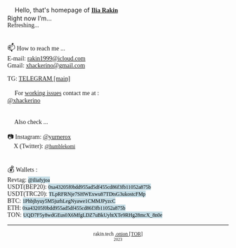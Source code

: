 <style>
  @font-face {
		font-family: 'Hauss'; 
		src: url(ALSHAUSS-BOOK.TTF); 
	}
	 
	@font-face {
		font-family: 'ALSHAUSS-MEDIUM.TTF'; 
		src: url(bold.ttf); 
	}

*{
	font-family: Hauss;
}
	
mark {
  background-color: #C5DDE6;
  color: black;
}
	
mark:hover {
  background-color: #3EBCE6;
	text-decoration: underline;
  color: black;
}	
  
  </style>

<script>

var days = ['Sunday','Monday','Tuesday','Wednesday','Thursday','Friday','Saturday'];


function updateTime(){
    var currentTime = new Date();
var status = "✅ Available for messaging only, calls will be declined 📵 ";

d = currentTime.getUTCDay();
    h = currentTime.getUTCHours();



 if (h >= 0 && h <= 7)
{
	status = "Sleeping... 💤";
}

if (h>=8 && h<=16)
{
	status = "Busy. ⚠️ Do not disturb. ⛔";
}

if (d == 0 && h < 9)
{
	status = "Sleeping... 💤";
}
else
{
if (d == 0 && h >= 9) status = "On a weekend. Enjoying real life 📳";
}
document.getElementById('status_span').innerHTML = status;
    
}
setInterval(updateTime, 1000);


</script>




<!---
xhackerino/rakin.tech is a ✨ special ✨ repository because its `README.md` (this file) appears on your GitHub profile.
You can click the Preview link to take a look at your changes.
--->
<body>
<big>👋</big> Hello, that's homepage of <b><a href="https://drive.google.com/uc?export=view&id=1px94pcoPQYk14iCOFNGf50si9nZQ3Aak">Ilia Rakin</a></b><br>
Right now I’m...<br>
<div id="status_span">Refreshing...</div><br>

<big>📫</big> How to reach me ... <br>
E-mail: <a href="mailto:rakin1999@icloud.com">rakin1999@icloud.com</a><br>
Gmail: <a href="mailto:xhackerino@gmail.com">xhackerino@gmail.com</a><br>
<!--Corporate: <a href="mailto:ilia.rakin@student.lab.fi">ilia.rakin@student.lab.fi</a><br>-->
TG: <a href="https://xhackerino.t.me">TELEGRAM [main]</a><br>
<!--Discord: <a href="https://discordapp.com/users/xhackerino">Discord</a><br><br>-->

<big>📩</big> For <u>working issues</u> contact me at : <br>
<a href="https://xhackerino.t.me">@xhackerino</a><br><br>
<!--<a href="https://dyrnos.t.me">@dyrnos</a><br><br>-->

<big>🤝</big> Also check ...<br>

📷 Instagram: <a href="https://instagram.com/yurnerox">@yurnerox</a><br>
💬 X (Twitter): <a href="https://twitter.com/humblekomi"><small>@humblekomi</small></a><br>
<br><br>
<big>💰</big> Wallets :<br>
Revtag: <mark><small>@iliafyjoa</small></mark><br>
USDT(BEP20): <mark><small>0xa43205f0bdd955ad5df455cd86f3fb11052a875b</small></mark><br>
USDT(TRC20): <mark><small>TLpRFRNje7SHWExwu87TDtsG3ukostcFMp</small></mark><br>
BTC: <mark><small>1Phbjhyuy5M5jurhLegNyawe1CMMJPyzcC</small></mark><br>
ETH: <mark><small>0xa43205f0bdd955ad5df455cd86f3fb11052a875b</small></mark><br>
TON: <mark><small>UQD7F5y8wdGEus0X6MfgLDZ7uBkUyhtXTe9RHg28mcX_8n0e</small></mark><br>
<hr>
<div align="center"><small>rakin.tech   </small>
<small><a href="https://apple.com">.onion [TOR]</a><br>	
<small> 2023 </small>
<body>

